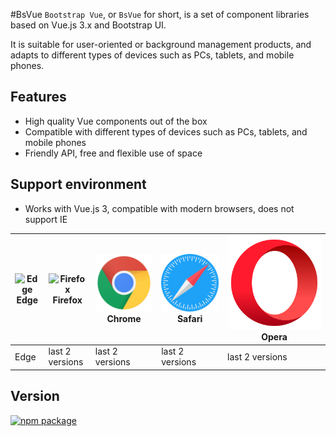 #BsVue
`Bootstrap Vue`, or `BsVue` for short, is a set of component libraries based on Vue.js 3.x and Bootstrap UI.

It is suitable for user-oriented or background management products, and adapts to different types of devices such as PCs, tablets, and mobile phones.

## Features
- High quality Vue components out of the box
- Compatible with different types of devices such as PCs, tablets, and mobile phones
- Friendly API, free and flexible use of space

## Support environment

- Works with Vue.js 3, compatible with modern browsers, does not support IE

| ![Edge](../assets/browser-logo/icon-edge.svg) Edge | ![Firefox](../assets/browser-logo/icon-firefox.svg) Firefox | ![Chrome](../assets/browser-logo/icon-chrome.svg) Chrome | ![Safari](../assets/browser-logo/icon-safari.svg) Safari | ![Opera](../assets/browser-logo/icon-opera.svg) Opera |
|----------------------------------------------------|------------------------------------------------------|----------------------------------------------------|----------------------------------------------------|--------------------------------------------------|
| Edge                                               | last 2 versions                                      | last 2 versions                                    | last 2 versions                                    | last 2 versions                                  |

## Version

[![npm package](https://img.shields.io/npm/v/bts-vue.svg?style=flat-square)](https://www.npmjs.org/package/bts-vue)
